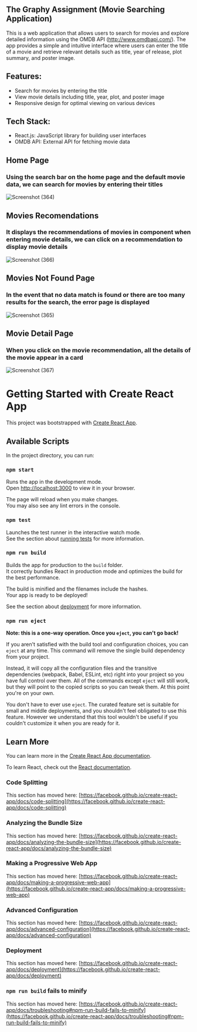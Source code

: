 
## The Graphy Assignment (Movie Searching Application)
This is a web application that allows users to search for movies and explore detailed information using the OMDB API (http://www.omdbapi.com/). The app provides a simple and intuitive interface where users can enter the title of a movie and retrieve relevant details such as title, year of release, plot summary, and poster image.

## Features:
- Search for movies by entering the title
- View movie details including title, year, plot, and poster image
- Responsive design for optimal viewing on various devices

## Tech Stack:
- React.js: JavaScript library for building user interfaces
- OMDB API: External API for fetching movie data

## Home Page
 ### Using the search bar on the home page and the default movie data, we can search for movies by entering their titles

![Screenshot (364)](https://github.com/sivagurubilli/Graphy-movie-search-application/assets/92457968/bba76379-faff-495f-9932-3352ccc4bb61)

## Movies Recomendations
  ### It displays the recommendations of movies in component when entering movie details, we can click on a recommendation to display movie details
![Screenshot (366)](https://github.com/sivagurubilli/Graphy-movie-search-application/assets/92457968/8df83f14-b3d3-41a6-8cb3-38b775452ec9)


## Movies Not Found Page
 ### In the event that no data match is found or there are too many results for the search, the error page is displayed 
![Screenshot (365)](https://github.com/sivagurubilli/Graphy-movie-search-application/assets/92457968/57bb170a-6046-4262-86be-bb1240952205)


## Movie Detail Page
 ### When you click on the movie recommendation, all the details of the movie appear in a card
![Screenshot (367)](https://github.com/sivagurubilli/Graphy-movie-search-application/assets/92457968/cd6746a6-bd54-4f5f-b144-b04ebe220de3)


# Getting Started with Create React App

This project was bootstrapped with [Create React App](https://github.com/facebook/create-react-app).

## Available Scripts

In the project directory, you can run:

### `npm start`

Runs the app in the development mode.\
Open [http://localhost:3000](http://localhost:3000) to view it in your browser.

The page will reload when you make changes.\
You may also see any lint errors in the console.

### `npm test`

Launches the test runner in the interactive watch mode.\
See the section about [running tests](https://facebook.github.io/create-react-app/docs/running-tests) for more information.

### `npm run build`

Builds the app for production to the `build` folder.\
It correctly bundles React in production mode and optimizes the build for the best performance.

The build is minified and the filenames include the hashes.\
Your app is ready to be deployed!

See the section about [deployment](https://facebook.github.io/create-react-app/docs/deployment) for more information.

### `npm run eject`

**Note: this is a one-way operation. Once you `eject`, you can't go back!**

If you aren't satisfied with the build tool and configuration choices, you can `eject` at any time. This command will remove the single build dependency from your project.

Instead, it will copy all the configuration files and the transitive dependencies (webpack, Babel, ESLint, etc) right into your project so you have full control over them. All of the commands except `eject` will still work, but they will point to the copied scripts so you can tweak them. At this point you're on your own.

You don't have to ever use `eject`. The curated feature set is suitable for small and middle deployments, and you shouldn't feel obligated to use this feature. However we understand that this tool wouldn't be useful if you couldn't customize it when you are ready for it.

## Learn More

You can learn more in the [Create React App documentation](https://facebook.github.io/create-react-app/docs/getting-started).

To learn React, check out the [React documentation](https://reactjs.org/).

### Code Splitting

This section has moved here: [https://facebook.github.io/create-react-app/docs/code-splitting](https://facebook.github.io/create-react-app/docs/code-splitting)

### Analyzing the Bundle Size

This section has moved here: [https://facebook.github.io/create-react-app/docs/analyzing-the-bundle-size](https://facebook.github.io/create-react-app/docs/analyzing-the-bundle-size)

### Making a Progressive Web App

This section has moved here: [https://facebook.github.io/create-react-app/docs/making-a-progressive-web-app](https://facebook.github.io/create-react-app/docs/making-a-progressive-web-app)

### Advanced Configuration

This section has moved here: [https://facebook.github.io/create-react-app/docs/advanced-configuration](https://facebook.github.io/create-react-app/docs/advanced-configuration)

### Deployment

This section has moved here: [https://facebook.github.io/create-react-app/docs/deployment](https://facebook.github.io/create-react-app/docs/deployment)

### `npm run build` fails to minify

This section has moved here: [https://facebook.github.io/create-react-app/docs/troubleshooting#npm-run-build-fails-to-minify](https://facebook.github.io/create-react-app/docs/troubleshooting#npm-run-build-fails-to-minify)

